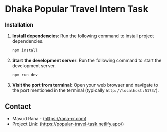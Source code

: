 # Dhaka Popular Travel Intern Task


### Installation

1. **Install dependencies**: Run the following command to install project dependencies.

    ```bash
    npm install
    ```

2. **Start the development server**: Run the following command to start the development server.

    ```bash
    npm run dev
    ```

3. **Visit the port from terminal**: Open your web browser and navigate to the port mentioned in the terminal (typically `http://localhost:5173/`).



## Contact

- Masud Rana - (https://rana-rr.com)
- Project Link: (https://popular-travel-task.netlify.app/)

